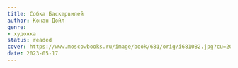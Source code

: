 ```yaml
---
title: Собка Баскервилей
author: Конан Дойл
genre:
- художка
status: readed
cover: https://www.moscowbooks.ru/image/book/681/orig/i681082.jpg?cu=20191127184546
date: 2023-05-17
---
```


